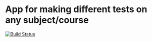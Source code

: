 # App for making different tests on any subject/course

[![Build Status](https://travis-ci.org/sergregory/test_app.svg)](https://travis-ci.org/sergregory/test_app)
